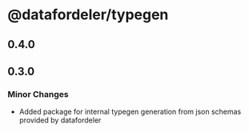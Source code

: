 # @datafordeler/typegen

## 0.4.0

## 0.3.0

### Minor Changes

- Added package for internal typegen generation from json schemas provided by datafordeler
